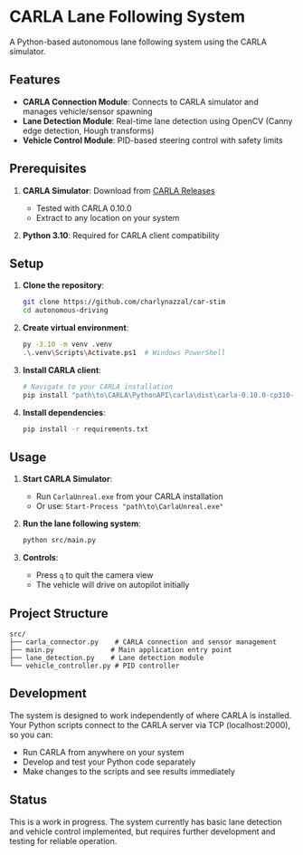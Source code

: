 # CARLA Lane Following System

A Python-based autonomous lane following system using the CARLA simulator.

## Features

- **CARLA Connection Module**: Connects to CARLA simulator and manages vehicle/sensor spawning
- **Lane Detection Module**: Real-time lane detection using OpenCV (Canny edge detection, Hough transforms)
- **Vehicle Control Module**: PID-based steering control with safety limits

## Prerequisites

1. **CARLA Simulator**: Download from [CARLA Releases](https://github.com/carla-simulator/carla/releases/)
   - Tested with CARLA 0.10.0
   - Extract to any location on your system

2. **Python 3.10**: Required for CARLA client compatibility

## Setup

1. **Clone the repository**:
   ```bash
   git clone https://github.com/charlynazzal/car-stim
   cd autonomous-driving
   ```

2. **Create virtual environment**:
   ```bash
   py -3.10 -m venv .venv
   .\.venv\Scripts\Activate.ps1  # Windows PowerShell
   ```

3. **Install CARLA client**:
   ```bash
   # Navigate to your CARLA installation
   pip install "path\to\CARLA\PythonAPI\carla\dist\carla-0.10.0-cp310-cp310-win_amd64.whl"
   ```

4. **Install dependencies**:
   ```bash
   pip install -r requirements.txt
   ```

## Usage

1. **Start CARLA Simulator**:
   - Run `CarlaUnreal.exe` from your CARLA installation
   - Or use: `Start-Process "path\to\CarlaUnreal.exe"`

2. **Run the lane following system**:
   ```bash
   python src/main.py
   ```

3. **Controls**:
   - Press `q` to quit the camera view
   - The vehicle will drive on autopilot initially

## Project Structure

```
src/
├── carla_connector.py    # CARLA connection and sensor management
├── main.py              # Main application entry point
├── lane_detection.py    # Lane detection module
└── vehicle_controller.py # PID controller
```

## Development

The system is designed to work independently of where CARLA is installed. Your Python scripts connect to the CARLA server via TCP (localhost:2000), so you can:

- Run CARLA from anywhere on your system
- Develop and test your Python code separately
- Make changes to the scripts and see results immediately

## Status

This is a work in progress. The system currently has basic lane detection and vehicle control implemented, but requires further development and testing for reliable operation. 